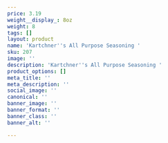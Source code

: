 ```yaml
---
price: 3.19
weight__display_: 8oz
weight: 8
tags: []
layout: product
name: 'Kartchner''s All Purpose Seasoning '
sku: 207
image: ''
description: 'Kartchner''s All Purpose Seasoning '
product_options: []
meta_title: ''
meta_description: ''
social_image: ''
canonical: ''
banner_image: ''
banner_format: ''
banner_class: ''
banner_alt: ''

---
```

